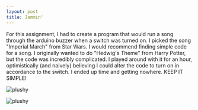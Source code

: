 ```yaml
---
layout: post
title: Jammin'
---
```


For this assignment, I had to create a program that would run a song through the arduino buzzer when a switch was turned on. I picked the song "Imperial March" from Star Wars. I would recommend finding simple code for a song. I originally wanted to do "Hedwig's Theme" from Harry Potter, but the code was incredibly complicated. I played around with it for an hour, optimistically (and naively) believing I could alter the code to turn on in accordance to the switch. I ended up time and getting nowhere. KEEP IT SIMPLE! 

![plushy](/img/DSC_1596.JPG)

![plushy](/img/DSC_1592.JPG)
